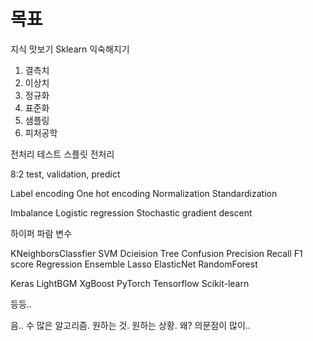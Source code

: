 # 목표

지식 맛보기
Sklearn 익숙해지기

1. 결측치
2. 이상치 
3. 정규화 
4. 표준화
5. 샘플링
6. 피처공학


전처리
테스트 스플릿
전처리

8:2 test, validation, predict




Label encoding
One hot encoding
Normalization
Standardization

Imbalance
Logistic regression
Stochastic gradient descent

하이퍼 파람 변수 

KNeighborsClassfier
SVM
Dcieision Tree
Confusion
Precision
Recall
F1 score
Regression
Ensemble
Lasso
ElasticNet
RandomForest

Keras
LightBGM
XgBoost
PyTorch
Tensorflow
Scikit-learn

 
등등..

음.. 수 많은 알고리즘. 원하는 것. 원하는 상황. 왜? 의문점이 많이..

